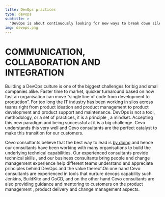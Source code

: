 ```yaml
---
title: DevOps practices
type: devops
subtitle: >
  "DevOps is about continuously looking for new ways to break down silos, remove bottlenecks, and eliminate inefficiencies — all while holding ourselves to a higher standard of software quality and reliability".
img: devops.png
---
```


# COMMUNICATION, COLLABORATION AND INTEGRATION

Building a DevOps culture is one of the biggest challenges for big and small companies alike. Faster time to market, quicker turnaround based on how fast an organisation can move “single line of code from development to production”.
For too long the IT industry has been working in silos across teams right from product ideation and  product management to product development and product support and maintenance. DevOps is not a tool, methodology, or a set of practices, it is a principle , a mindset. Accepting this new paradigm and being successful at it is a big challenge. Cevo understands this very well and Cevo consultants are the perfect catalyst to make this transition for our customers.

Cevo consultants believe that the best way to lead is [by doing](/cases/devops) and hence our consultants have been working with many organisations to build the underlying technical capabilities. Our experienced consultants provide technical skills , and our business consultants bring people and change management experience help different teams understand and appreciate principles behind DevOps and the value thereof.On one hand Cevo consultants are experienced in tools that nurture devops capability such Jenkins, BuildKite and GoCD, and on the other hand Cevo consultants are also providing guidance and mentoring to customers on the product management , product delivery and change management aspects.
